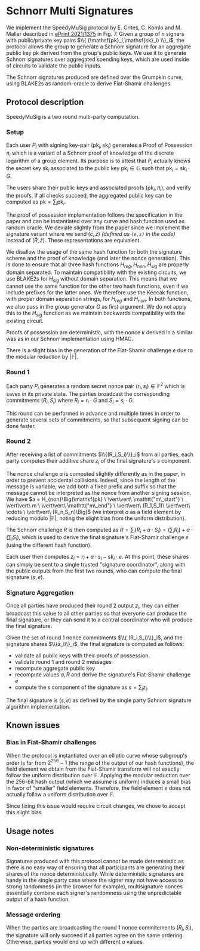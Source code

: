 # Schnorr Multi Signatures

We implement the SpeedyMuSig protocol by E. Crites, C. Komlo and M. Maller described in [ePrint 2021/1375](https://eprint.iacr.org/2021/1375) in Fig. 7. 
Given a group of $n$ signers with public/private key pairs $\\{  (\mathsf{pk}_i,\mathsf{sk}_i) \\}_i$, the protocol allows the group to generate a Schnorr signature for an aggregate public key $\mathsf{pk}$ derived from the group's public keys.
We use it to generate Schnorr signatures over aggregated spending keys, which are used inside of circuits to validate the public inputs. 

The Schnorr signatures produced are defined over the Grumpkin curve, using BLAKE2s as random-oracle to derive Fiat-Shamir challenges.

## Protocol description 

SpeedyMuSig is a two round multi-party computation. 

### Setup 

Each user $P_i$ with signing key-pair $(\mathsf{pk}_i,\mathsf{sk}_i)$ generates a Proof of Possession $\pi_i$ which is a variant of a Schnorr proof of knowledge of the discrete logarithm of a group element. 
Its purpose is to attest that $P_i$ actually knows the secret key $\mathsf{sk}_i$ associated to the public key $\mathsf{pk}_i \in \mathbb{G}$  such that $\mathsf{pk}_i = \mathsf{sk}_i \cdot G$.

The users share their public keys and associated proofs $(\mathsf{pk}_i, \pi_i)$, and verify the proofs.
If all checks succeed, the aggregated public key can be computed as $\mathsf{pk} = \sum_{i} \mathsf{pk}_i$.

The proof of possession implementation follows the specification in the paper and can be instantiated over any curve and hash function used as random oracle. We deviate slightly from the paper since we implement the signature variant where we send $(\bar{c},\bar{z})$ _(defined as `(e,s)` in the code)_ instead of $(\bar{R},\bar{z})$. These representations are equivalent. 

We disallow the usage of the same hash function for both the signature scheme and the proof of knowledge (and later the nonce generation). 
This is done to ensure that all three hash functions $H_{reg}, H_{non}, H_{sig}$ are properly domain separated. 
To maintain compatibility with the existing circuits, we use BLAKE2s for $H_{sig}$ without domain separation. 
This means that we cannot use the same function for the other two hash functions, even if we include prefixes for the latter ones.
We therefore use the Keccak function, with proper domain separation strings, for $H_{reg}$ and $H_{non}$. 
In both functions, we also pass in the group generator $G$ as first argument. We do not apply this to the $H_{sig}$ function as we maintain backwards compatibility with the existing circuit. 

Proofs of possession are deterministic, with the nonce $k$ derived in a similar was as in our Schnorr implementation using HMAC.

There is a slight bias in the generation of the Fiat-Shamir challenge $e$ due to the modular reduction by $|\mathbb{F}|$.


### Round 1 

Each party $P_i$ generates a random secret nonce pair $(r_i,s_i) \in \mathbb{F}^2$ which is saves in its private state. 
The parties broadcast the corresponding commitments $(R_i,S_i)$ where $R_i = r_i \cdot G$ and $S_i = s_i \cdot G$.

This round can be performed in advance and multiple times in order to generate several sets of commitments, 
so that subsequent signing can be done faster. 

### Round 2

After receiving a list of commitments $\\{(R_i,S_i)\\}_i$ from all parties, each party computes their additive share $z_i$ of the final signature's $s$ component. 

The nonce challenge $a$ is computed slightly differently as in the paper, in order to prevent accidental collisions. 
Indeed, since the length of the message is variable, we add both a fixed prefix and suffix so that the message cannot be interpreted as the nonce from another signing session.
We have $a = H_{non}\Big(\mathsf{pk} \ \vert\vert\ \mathtt{"m\_start"}  \ \vert\vert\ m \ \vert\vert\ \mathtt{"m\_end"} \ \vert\vert\ (R_1,S_1)\ \vert\vert\ \cdots \ \vert\vert\ (R_n,S_n)\Big)$ 
(we interpret $a$ as a field element by reducing modulo $|\mathbb{F}|$, noting the slight bias from the uniform distribution).

The Schnorr challenge $R$ is then computed as $R = \sum_{i} (R_i + a \cdot S_i) = \Big(\sum_{i} R_i \Big) + a \cdot \Big( \sum_{i} S_i \Big)$, 
which is used to derive the final signature's Fiat-Shamir challenge $e$ (using the different hash function).

Each user then computes $z_i = r_i + a\cdot s_i - \mathsf{sk}_i \cdot e$. 
At this point, these shares can simply be sent to a single trusted "signature coordinator", along with the public outputs from the first two rounds, 
who can compute the final signature $(s,e)$.

### Signature Aggregation

Once all parties have produced their round 2 output $z_i$, they can either broadcast this value to all other parties so that everyone can produce the final signature,
or they can send it to a central coordinator who will produce the final signature.


Given the set of round 1 nonce commitments $\\{ (R_i,S_i)\\}_i$, and the signature shares $\\{z_i\\}_i$, the final signature is computed as follows:
- validate all public keys with their proofs of possession.
- validate round 1 and round 2 messages
- recompute aggregate public key
- recompute values $a, R$ and derive the signature's Fiat-Shamir challenge $e$ 
- compute the $s$ component of the signature as $s = \sum_i z_i$. 

The final signature is $(s, e)$ as defined by the single party Schnorr signature algorithm implementation.

## Known issues

### Bias in Fiat-Shamir challenges 

When the protocol is instantiated over an elliptic curve whose subgroup's order is far from $2^{256}-1$ (the range of the output of our hash functions), 
the field element we obtain from the Fiat-Shamir transform will not exactly follow the uniform distribution over $\mathbb{F}$.
Applying the modular reduction over the 256-bit hash output (which we assume is uniform) induces a small bias in favor of "smaller" field elements. 
Therefore, the field element $e$ does not actually follow a uniform distribution over $\mathbb{F}$. 

Since fixing this issue would require circuit changes, we chose to accept this slight bias.

## Usage notes

### Non-deterministic signatures 

Signatures produced with this protocol cannot be made deterministic as there is no easy way of ensuring that all participants are generating their shares of the nonce deterministically.
While deterministic signatures are handy in the single party case where the signer may not have access to strong randomness (in the browser for example), 
multisignature nonces essentially combine each signer's randomness using the unpredictable output of a hash function. 

### Message ordering 

When the parties are broadcasting the round 1 nonce commitements $(R_i,S_i)$, 
the signature will only succeed if all parties agree on the same ordering.
Otherwise, parties would end up with different $a$ values.
